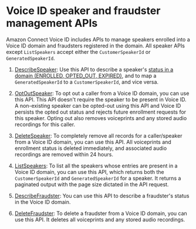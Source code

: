# Voice ID speaker and fraudster management APIs<a name="voiceid-speaker-fraudster-management-apis"></a>

Amazon Connect Voice ID includes APIs to manage speakers enrolled into a Voice ID domain and fraudsters registered in the domain\. All speaker APIs except `ListSpeakers` accept either the `CustomerSpeakerId` or `GeneratedSpeakerId`\. 

1.  [DescribeSpeaker](https://docs.aws.amazon.com/voiceid/APIReference/API_DescribeSpeaker.html): Use this API to describe a speaker's [status in a domain \(ENROLLED, OPTED\_OUT, EXPIRED\)](voiceid-domain.md#voiceid-speaker-enrollments), and to map a `GeneratedSpeakerId` to a `CustomerSpeakerId`, and vice versa\. 

1. [OptOutSpeaker](https://docs.aws.amazon.com/voiceid/APIReference/API_OptOutSpeaker.html): To opt out a caller from a Voice ID domain, you can use this API\. This API doesn't require the speaker to be present in Voice ID\. A non\-existing speaker can be opted\-out using this API and Voice ID persists the opted out status and rejects future enrollment requests for this speaker\. Opting out also removes voiceprints and any stored audio recordings for this caller\.

1.  [DeleteSpeaker](https://docs.aws.amazon.com/voiceid/APIReference/API_DeleteSpeaker.html): To completely remove all records for a caller/speaker from a Voice ID domain, you can use this API\. All voiceprints and enrollment status is deleted immediately, and associated audio recordings are removed within 24 hours\. 

1.  [ListSpeakers](https://docs.aws.amazon.com/voiceid/APIReference/API_ListSpeakers.html): To list all the speakers whose entries are present in a Voice ID domain, you can use this API, which returns both the `CustomerSpeakerId` and `GeneratedSpeakerId` for a speaker\. It returns a paginated output with the page size dictated in the API request\.

1.  [DescribeFraudster](https://docs.aws.amazon.com/voiceid/APIReference/API_DescribeFraudster.html): You can use this API to describe a fraudster's status in the Voice ID domain\.

1. [DeleteFraudster](https://docs.aws.amazon.com/voiceid/APIReference/API_DeleteFraudster.html): To delete a fraudster from a Voice ID domain, you can use this API\. It deletes all voiceprints and any stored audio recordings\. 